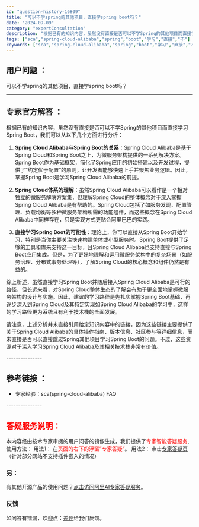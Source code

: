 ```yaml
---
id: "question-history-16809"
title: "可以不学spring的其他项目，直接学spring boot吗？"
date: "2024-09-09"
category: "expertConsultation"
description: "根据已有的知识内容，虽然没有直接是否可以不学Spring的其他项目而直接学习Spring Boot，我们可以从以下几个方面进行分析：1. **Spring Cloud Alibaba与Spring Boot的关系**：Spring Cloud Alibaba是基于Spring Cloud和Sprin"
tags: ["sca","spring-cloud-alibaba","spring","boot","学习","直接","不"]
keywords: ["sca","spring-cloud-alibaba","spring","boot","学习","直接","不"]
---
```


## 用户问题 ： 
 可以不学spring的其他项目，直接学spring boot吗？  

---------------
## 专家官方解答 ：

根据已有的知识内容，虽然没有直接是否可以不学Spring的其他项目而直接学习Spring Boot，我们可以从以下几个方面进行分析：

1. **Spring Cloud Alibaba与Spring Boot的关系**：Spring Cloud Alibaba是基于Spring Cloud和Spring Boot之上，为微服务架构提供的一系列解决方案。Spring Boot作为基础框架，简化了Spring应用的初始搭建以及开发过程，提供了“约定优于配置”的原则，让开发者能够快速上手并聚焦业务逻辑。因此，掌握Spring Boot是学习Spring Cloud Alibaba的前提。

2. **Spring Cloud体系的理解**：虽然Spring Cloud Alibaba可以看作是一个相对独立的微服务解决方案集，但理解Spring Cloud的整体概念对于深入掌握Spring Cloud Alibaba是有帮助的。Spring Cloud包括了如服务发现、配置管理、负载均衡等多种微服务架构所需的功能组件，而这些概念在Spring Cloud Alibaba中同样存在，只是实现方式更贴合阿里巴巴的实践。

3. **直接学习Spring Boot的可能性**：理论上，你可以直接从Spring Boot开始学习，特别是当你主要关注快速构建单体或小型服务时。Spring Boot提供了足够的工具和库来支持这一目标，且Spring Cloud Alibaba也支持直接与Spring Boot应用集成。但是，为了更好地理解和运用微服务架构中的复杂场景（如服务治理、分布式事务处理等），了解Spring Cloud的核心概念和组件仍然是有益的。

综上所述，虽然直接学习Spring Boot并随后接入Spring Cloud Alibaba是可行的路径，但长远来看，对Spring Cloud整体生态的了解会有助于更全面地掌握微服务架构的设计与实施。因此，建议的学习路径是先扎实掌握Spring Boot基础，再逐步深入到Spring Cloud及其特定实现如Spring Cloud Alibaba的学习中，这样的学习路径更为系统且有利于技术栈的全面发展。

请注意，上述分析并未直接引用给定知识内容中的链接，因为这些链接主要提供了关于Spring Cloud Alibaba的具体操作指南、版本信息、社区参与等详细信息，而未直接是否可以直接跳过Spring其他项目学习Spring Boot的问题。不过，这些资源对于深入学习Spring Cloud Alibaba及其相关技术栈非常有价值。


<font color="#949494">---------------</font> 


## 参考链接 ：

* 专家经验：sca(spring-cloud-alibaba) FAQ 


 <font color="#949494">---------------</font> 
 


## <font color="#FF0000">答疑服务说明：</font> 

本内容经由技术专家审阅的用户问答的镜像生成，我们提供了<font color="#FF0000">专家智能答疑服务</font>,使用方法：
用法1： 在<font color="#FF0000">页面的右下的浮窗”专家答疑“</font>。
用法2： 点击[专家答疑页](https://answer.opensource.alibaba.com/docs/intro)（针对部分网站不支持插件嵌入的情况）
### 另：


有其他开源产品的使用问题？[点击访问阿里AI专家答疑服务](https://answer.opensource.alibaba.com/docs/intro)。
### 反馈
如问答有错漏，欢迎点：[差评](https://ai.nacos.io/user/feedbackByEnhancerGradePOJOID?enhancerGradePOJOId=16829)给我们反馈。
